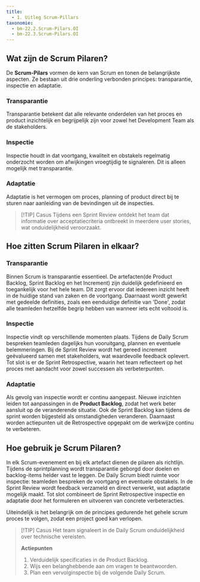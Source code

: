 ```yaml
---
title:
  - 1. Uitleg Scrum-Pillars
taxonomie:
  - bm-22.2.Scrum-Pilars.OI
  - bm-22.3.Scrum-Pilars.OI
---
```


## Wat zijn de Scrum Pilaren?
De **Scrum-Pilars** vormen de kern van Scrum en tonen de belangrijkste aspecten. Ze bestaan uit drie onderling verbonden principes: transparantie, inspectie en adaptatie.

### Transparantie
Transparantie betekent dat alle relevante onderdelen van het proces en product inzichtelijk en begrijpelijk zijn voor zowel het Development Team als de stakeholders.

### Inspectie
Inspectie houdt in dat voortgang, kwaliteit en obstakels regelmatig onderzocht worden om afwijkingen vroegtijdig te signaleren. Dit is alleen mogelijk met transparantie.

### Adaptatie
Adaptatie is het vermogen om proces, planning of product direct bij te sturen naar aanleiding van de bevindingen uit de inspecties.

> [!TIP] Casus
> Tijdens een Sprint Review ontdekt het team dat informatie over acceptatiecriteria ontbreekt in meerdere user stories, wat onduidelijkheid veroorzaakt.

## Hoe zitten Scrum Pilaren in elkaar?
### Transparantie
Binnen Scrum is transparantie essentieel. De artefacten(de Product Backlog, Sprint Backlog en het Increment) zijn duidelijk gedefinieerd en toegankelijk voor het hele team. Dit zorgt ervoor dat iedereen inzicht heeft in de huidige stand van zaken en de voortgang. Daarnaast wordt gewerkt met gedeelde definities, zoals een eenduidige definitie van 'Done', zodat alle teamleden hetzelfde begrip hebben van wanneer iets echt voltooid is.

### Inspectie
Inspectie vindt op verschillende momenten plaats. Tijdens de Daily Scrum bespreken teamleden dagelijks hun vooruitgang, plannen en eventuele belemmeringen. Bij de Sprint Review wordt het gereed increment geëvalueerd samen met stakeholders, wat waardevolle feedback oplevert. Tot slot is er de Sprint Retrospective, waarin het team reflecteert op het proces met aandacht voor zowel successen als verbeterpunten.

### Adaptatie
Als gevolg van inspectie wordt er continu aangepast. Nieuwe inzichten leiden tot aanpassingen in de **Product Backlog**, zodat het werk beter aansluit op de veranderende situatie. Ook de Sprint Backlog kan tijdens de sprint worden bijgesteld als omstandigheden veranderen. Daarnaast worden actiepunten uit de Retrospective opgepakt om de werkwijze continu te verbeteren.

## Hoe gebruik je Scrum Pilaren?
In elk Scrum-evenement en bij elk artefact dienen de pilaren als richtlijn. Tijdens de sprintplanning wordt transparantie geborgd door doelen en backlog-items helder vast te leggen. De Daily Scrum biedt ruimte voor inspectie: teamleden bespreken de voortgang en eventuele obstakels. In de Sprint Review wordt feedback verzameld en direct verwerkt, wat adaptatie mogelijk maakt. Tot slot combineert de Sprint Retrospective inspectie en adaptatie door het formuleren en uitvoeren van concrete verbeteracties.

Uiteindelijk is het belangrijk om de principes gedurende het gehele scrum proces te volgen, zodat een project goed kan verlopen.

> [!TIP] Casus
> Het team signaleert in de Daily Scrum onduidelijkheid over technische vereisten.
> 
> **Actiepunten**
> 
> 1. Verduidelijk specificaties in de Product Backlog.
> 2. Wijs een belanghebbende aan om vragen te beantwoorden.
> 3. Plan een vervolginspectie bij de volgende Daily Scrum.
